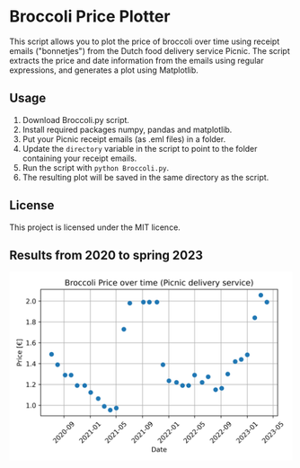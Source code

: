 # Broccoli Price Plotter

This script allows you to plot the price of broccoli over time using receipt emails ("bonnetjes") from the Dutch food delivery service Picnic. The script extracts the price and date information from the emails using regular expressions, and generates a plot using Matplotlib.

## Usage

1. Download Broccoli.py script.
2. Install required packages numpy, pandas and matplotlib.
3. Put your Picnic receipt emails (as .eml files) in a folder.
4. Update the `directory` variable in the script to point to the folder containing your receipt emails.
5. Run the script with `python Broccoli.py`.
6. The resulting plot will be saved in the same directory as the script.

## License

This project is licensed under the MIT licence.

## Results from 2020 to spring 2023

![Broccoli prices over time](broccoli_prices.png)

